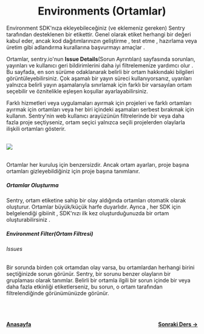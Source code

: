 <h1 align="center">Environments (Ortamlar)</h1>

<p>Environment SDK'nıza ekleyebileceğiniz (ve eklemeniz gereken) Sentry tarafından desteklenen bir etikettir. Genel olarak etiket herhangi bir değeri kabul eder, ancak kod dağıtımlarınızın geliştirme , test etme , hazırlama veya üretim gibi adlandırma kurallarına başvurmayı amaçlar .</p>

<p>
Ortamlar, sentry.io'nun <strong>Issue Details</strong>(Sorun Ayrıntıları) sayfasında sorunları, yayınları ve kullanıcı geri bildirimlerini daha iyi filtrelemenize yardımcı olur . Bu sayfada, en son sürüme odaklanarak belirli bir ortam hakkındaki bilgileri görüntüleyebilirsiniz. Çok aşamalı bir yayın süreci kullanıyorsanız, uyarıları yalnızca belirli yayın aşamalarıyla sınırlamak için farklı bir varsayılan ortam seçebilir ve öznitelikle eşleşen koşullar ayarlayabilirsiniz.
</p>

<p>
Farklı hizmetleri veya uygulamaları ayırmak için projeleri ve farklı ortamları ayırmak için ortamları veya her biri içindeki aşamaları serbest bırakmak için kullanın. Sentry'nin web kullanıcı arayüzünün filtrelerinde bir veya daha fazla proje seçtiyseniz, ortam seçici yalnızca seçili projelerden olaylarla ilişkili ortamları gösterir.
</p>

<br>

<img src="https://docs.sentry.io/static/4f1f959712aee07f50588448e19db633/e04e6/env_dropdown.png">

<br>
<br>
<p>
Ortamlar her kuruluş için benzersizdir. Ancak ortam ayarları, proje başına ortamları gizleyebildiğiniz için proje başına tanımlanır.
</p>

<h5>Ortamlar Oluşturma</h5>

<p>
Sentry, ortam etiketine sahip bir olay aldığında ortamları otomatik olarak oluşturur. Ortamlar büyük/küçük harfe duyarlıdır. Ayrıca , her SDK için belgelendiği gibiinit , SDK'nızı ilk kez oluşturduğunuzda bir ortam oluşturabilirsiniz .
</p>

<h5>Environment Filter(Ortam Filtresi)</h5>
<h6>Issues</h6>

<p>
Bir sorunda birden çok ortamdan olay varsa, bu ortamlardan herhangi birini seçtiğinizde sorun görünür. Sentry, bir sorunu benzer olayların bir gruplaması olarak tanımlar. Belirli bir ortamla ilgili bir sorun içinde bir veya daha fazla etkinliği etiketlerseniz, bu sorun, o ortam tarafından filtrelendiğinde görünümünüzde görünür.
</p>

<br>
<br>
<br>
<div style="display: flex; align-items: center; justify-content: space-between"><a href="/sentry-tr/"><strong>Anasayfa</strong></a><a href="/sentry-tr/sentry-basic/integrate-frontend"><strong>Sonraki Ders -></strong></a></div>
<br>
<br>
<br>
